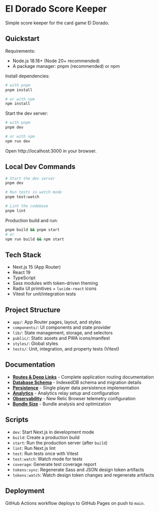 # El Dorado Score Keeper

Simple score keeper for the card game El Dorado.

## Quickstart

Requirements:

- Node.js 18.18+ (Node 20+ recommended)
- A package manager: pnpm (recommended) or npm

Install dependencies:

```bash
# with pnpm
pnpm install

# or with npm
npm install
```

Start the dev server:

```bash
# with pnpm
pnpm dev

# or with npm
npm run dev
```

Open http://localhost:3000 in your browser.

## Local Dev Commands

```bash
# Start the dev server
pnpm dev

# Run tests in watch mode
pnpm test:watch

# Lint the codebase
pnpm lint
```

Production build and run:

```bash
pnpm build && pnpm start
# or
npm run build && npm start
```

## Tech Stack

- Next.js 15 (App Router)
- React 19
- TypeScript
- Sass modules with token-driven theming
- Radix UI primitives + `lucide-react` icons
- Vitest for unit/integration tests

## Project Structure

- `app/`: App Router pages, layout, and styles
- `components/`: UI components and state provider
- `lib/`: State management, storage, and selectors
- `public/`: Static assets and PWA icons/manifest
- `styles/`: Global styles
- `tests/`: Unit, integration, and property tests (Vitest)

## Documentation

- **[Routes & Deep Links](docs/ROUTES.md)** - Complete application routing documentation
- **[Database Schema](docs/DATABASE_SCHEMA.md)** - IndexedDB schema and migration details
- **[Persistence](docs/PERSISTENCE.md)** - Single player data persistence implementation
- **[Analytics](docs/ANALYTICS.md)** - Analytics relay setup and configuration
- **[Observability](docs/OBSERVABILITY.md)** - New Relic Browser telemetry configuration
- **[Bundle Size](docs/BUNDLE_SIZE.md)** - Bundle analysis and optimization

## Scripts

- `dev`: Start Next.js in development mode
- `build`: Create a production build
- `start`: Run the production server (after `build`)
- `lint`: Run Next.js lint
- `test`: Run tests once with Vitest
- `test:watch`: Watch mode for tests
- `coverage`: Generate test coverage report
- `tokens:sync`: Regenerate Sass and JSON design token artifacts
- `tokens:watch`: Watch design token changes and regenerate artifacts

## Deployment

GitHub Actions workflow deploys to GitHub Pages on push to `main`.
